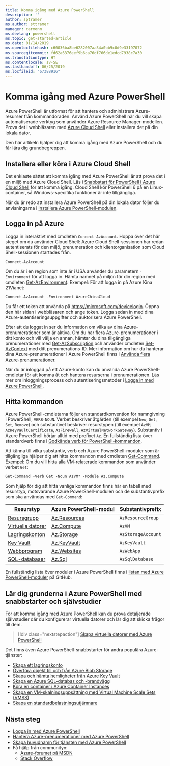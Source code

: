 ```yaml
---
title: Komma igång med Azure PowerShell
description: ''
author: sptramer
ms.author: sttramer
manager: carmonm
ms.devlang: powershell
ms.topic: get-started-article
ms.date: 01/14/2019
ms.openlocfilehash: c60036ba8be6282007aa34a0bb9c0d9e33197072
ms.sourcegitcommit: fd62a6376eef9b6ca76df766de1edcd7938c7a30
ms.translationtype: HT
ms.contentlocale: sv-SE
ms.lasthandoff: 06/25/2019
ms.locfileid: "67388916"
---
```

# <a name="get-started-with-azure-powershell"></a>Komma igång med Azure PowerShell

Azure PowerShell är utformat för att hantera och administrera Azure-resurser från kommandoraden. Använd Azure PowerShell när du vill skapa automatiserade verktyg som använder Azure Resource Manager-modellen.
Prova det i webbläsaren med [Azure Cloud Shell](/azure/cloud-shell/overview) eller installera det på din lokala dator.

Den här artikeln hjälper dig att komma igång med Azure PowerShell och du får lära dig grundbegreppen.

## <a name="install-or-run-in-azure-cloud-shell"></a>Installera eller köra i Azure Cloud Shell

Det enklaste sättet att komma igång med Azure PowerShell är att prova det i en miljö med Azure Cloud Shell.
Läs i [Snabbstart för PowerShell i Azure Cloud Shell](/azure/cloud-shell/quickstart-powershell) för att komma igång.
Cloud Shell kör PowerShell 6 på en Linux-container, så Windows-specifika funktioner är inte tillgängliga.

När du är redo att installera Azure PowerShell på din lokala dator följer du anvisningarna i [Installera Azure PowerShell-modulen](install-az-ps.md).

## <a name="sign-in-to-azure"></a>Logga in på Azure

Logga in interaktivt med cmdleten `Connect-AzAccount`. Hoppa över det här steget om du använder Cloud Shell: Azure Cloud Shell-sessionen har redan autentiserats för den miljö, prenumeration och klientorganisation som Cloud Shell-sessionen startades från.

```azurepowershell-interactive
Connect-AzAccount
```

Om du är i en region som inte är i USA använder du parametern `-Environment` för att logga in. Hämta namnet på miljön för din region med cmdleten [Get-AzEnvironment](/powershell/module/Az.Accounts/Get-AzEnvironment). Exempel: För att logga in på Azure Kina 21Vianet:

```azurepowershell-interactive
Connect-AzAccount -Environment AzureChinaCloud
```

Du får ett token att använda på https://microsoft.com/devicelogin. Öppna den här sidan i webbläsaren och ange token. Logga sedan in med dina Azure-autentiseringsuppgifter och auktorisera Azure PowerShell. 

Efter att du loggat in ser du information om vilka av dina Azure-prenumerationer som är aktiva. Om du har flera Azure-prenumerationer i ditt konto och vill välja en annan, hämtar du dina tillgängliga prenumerationer med [Get-AzSubscription](/powershell/module/az.accounts/get-azsubscription) och använder cmdleten [Set-AzContext](/powershell/module/az.accounts/set-azcontext) med ditt prenumerations-ID.
Mer information om hur du hanterar dina Azure-prenumerationer i Azure PowerShell finns i [Använda flera Azure-prenumerationer](manage-subscriptions-azureps.md).

När du är inloggad på ett Azure-konto kan du använda Azure PowerShell-cmdletar för att komma åt och hantera resurserna i prenumerationen. Läs mer om inloggningsprocess och autentiseringsmetoder i [Logga in med Azure PowerShell](authenticate-azureps.md).

## <a name="find-commands"></a>Hitta kommandon

Azure PowerShell-cmdletarna följer en standardkonvention för namngivning i PowerShell, `VERB-NOUN`. Verbet beskriver åtgärden (till exempel `New`, `Get`, `Set`, `Remove`) och substantivet beskriver resurstypen (till exempel `AzVM`, `AzKeyVaultCertificate`, `AzFirewall`, `AzVirtualNetworkGateway`). Substantiv i Azure PowerShell börjar alltid med prefixet `Az`. En fullständig lista över standardverb finns i [Godkända verb för PowerShell-kommandon](/powershell/developer/cmdlet/approved-verbs-for-windows-powershell-commands).

Att känna till vilka substantiv, verb och Azure PowerShell-moduler som är tillgängliga hjälper dig att hitta kommandon med cmdleten [Get-Command](/powershell/module/microsoft.powershell.core/get-command). Exempel: Om du vill hitta alla VM-relaterade kommandon som använder verbet `Get`:

```powershell-interactive
Get-Command -Verb Get -Noun AzVM* -Module Az.Compute
```

Som hjälp för dig att hitta vanliga kommandon finns här en tabell med resurstyp, motsvarande Azure PowerShell-modulen och de substantivprefix som ska användas med `Get-Command`:

| Resurstyp | Azure PowerShell-modul | Substantivprefix |
|---------------|-------------------------|----------------|
| [Resursgrupp](/azure/azure-resource-manager/resource-group-overview) | [Az.Resources](/powershell/module/az.resources#resources) | `AzResourceGroup` |
| [Virtuella datorer](/azure/virtual-machines) | [Az.Compute](/powershell/module/az.compute#virtual_machines) | `AzVM` |
| [Lagringskonton](/azure/storage/common/storage-introduction) | [Az.Storage](/powershell/module/az.storage/) | `AzStorageAccount` |
| [Key Vault](/azure/key-vault/key-vault-whatis) | [Az.KeyVault](/powershell/module/az.keyvault) | `AzKeyVault` |
| [Webbprogram](/azure/app-service) | [Az.Websites](/powershell/module/az.websites) | `AzWebApp` |
| [SQL-databaser](/azure/sql-database) | [Az.Sql](/powershell/module/az.sql) | `AzSqlDatabase` |

En fullständig lista över moduler i Azure PowerShell finns i [listan med Azure PowerShell-moduler](https://github.com/Azure/azure-powershell/blob/master/documentation/azure-powershell-modules.md) på GitHub.

## <a name="learn-azure-powershell-basics-with-quickstarts-and-tutorials"></a>Lär dig grunderna i Azure PowerShell med snabbstarter och självstudier

För att komma igång med Azure PowerShell kan du prova detaljerade självstudier där du konfigurerar virtuella datorer och lär dig att skicka frågor till dem.

> [!div class="nextstepaction"]
> [Skapa virtuella datorer med Azure PowerShell](azureps-vm-tutorial.yml)

Det finns även Azure PowerShell-snabbstarter för andra populära Azure-tjänster:

* [Skapa ett lagringskonto](/azure/storage/common/storage-quickstart-create-account?tabs=azure-powershell)
* [Överföra objekt till och från Azure Blob Storage](/azure/storage/blobs/storage-quickstart-blobs-powershell)
* [Skapa och hämta hemligheter från Azure Key Vault](/azure/key-vault/quick-create-powershell)
* [Skapa en Azure SQL-databas och -brandvägg](/azure/sql-database/scripts/sql-database-create-and-configure-database-powershell)
* [Köra en container i Azure Container Instances](/azure/container-instances/container-instances-quickstart-powershell)
* [Skapa en VM-skalningsuppsättning med Virtual Machine Scale Sets (VMSS)](/azure/virtual-machine-scale-sets/quick-create-powershell)
* [Skapa en standardbelastningsutjämnare](/azure/load-balancer/quickstart-create-standard-load-balancer-powershell)

## <a name="next-steps"></a>Nästa steg

* [Logga in med Azure PowerShell](authenticate-azureps.md)
* [Hantera Azure-prenumerationer med Azure PowerShell](manage-subscriptions-azureps.md)
* [Skapa huvudnamn för tjänsten med Azure PowerShell](create-azure-service-principal-azureps.md)
* Få hjälp från communityn:
  * [Azure-forumet på MSDN](http://go.microsoft.com/fwlink/p/?LinkId=320212)
  * [Stack Overflow](http://go.microsoft.com/fwlink/?LinkId=320213)
